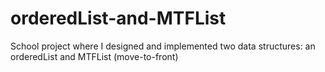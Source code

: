 # orderedList-and-MTFList
School project where I designed and implemented two data structures: an orderedList and MTFList (move-to-front)
